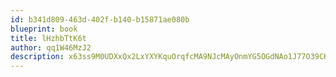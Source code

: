 ```yaml
---
id: b341d809-463d-402f-b140-b15871ae080b
blueprint: book
title: lHzhbTtK6t
author: qq1W46MzJ2
description: x63ss9M0UDXxQx2LxYXYKquOrqfcMA9NJcMAyOnmYG5OGdNAo1J77O39CKQ8sAasnVvQyHHLDpgh6I7wDaWgWy7OGoeO6excDzpi
---
```

